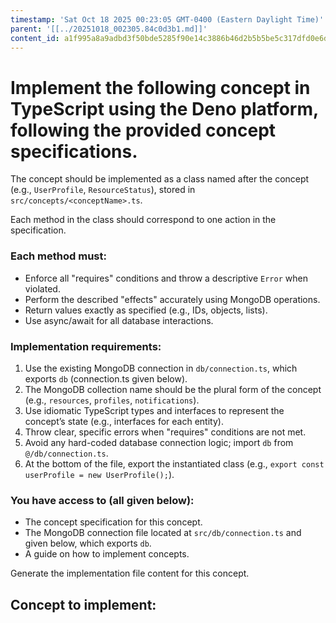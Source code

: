 ```yaml
---
timestamp: 'Sat Oct 18 2025 00:23:05 GMT-0400 (Eastern Daylight Time)'
parent: '[[../20251018_002305.84c0d3b1.md]]'
content_id: a1f995a8a9adbd3f50bde5285f90e14c3886b46d2b5b5be5c317dfd0e6d42b50
---
```


# Implement the following concept in TypeScript using the Deno platform, following the provided concept specifications.

The concept should be implemented as a class named after the concept (e.g., `UserProfile`, `ResourceStatus`), stored in `src/concepts/<conceptName>.ts`.

Each method in the class should correspond to one action in the specification.

### Each method must:

* Enforce all "requires" conditions and throw a descriptive `Error` when violated.
* Perform the described "effects" accurately using MongoDB operations.
* Return values exactly as specified (e.g., IDs, objects, lists).
* Use async/await for all database interactions.

### Implementation requirements:

1. Use the existing MongoDB connection in `db/connection.ts`, which exports `db` (connection.ts given below).
2. The MongoDB collection name should be the plural form of the concept (e.g., `resources`, `profiles`, `notifications`).
3. Use idiomatic TypeScript types and interfaces to represent the concept’s state (e.g., interfaces for each entity).
4. Throw clear, specific errors when "requires" conditions are not met.
5. Avoid any hard-coded database connection logic; import `db` from `@/db/connection.ts`.
6. At the bottom of the file, export the instantiated class (e.g., `export const userProfile = new UserProfile();`).

### You have access to (all given below):

* The concept specification for this concept.
* The MongoDB connection file located at `src/db/connection.ts` and given below, which exports `db`.
* A guide on how to implement concepts.

Generate the implementation file content for this concept.

## Concept to implement:
